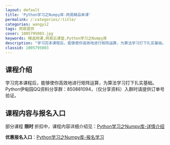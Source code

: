 ```yaml
---
layout: default
title: 'Python学习之Numpy库-网易精品单课'
permalink: /:categories/:title/
categories: wangyi2
tags: 网易提供
cover: 1005795003.jpg
keywords: 精选网课,网易云课堂,Python学习之Numpy库
description: "学习完本课程后，能够使你高效地进行矩阵运算，为算法学习打下扎实基础。Python伊甸园QQ资料分享群：850881094，（仅分享资料）入群时请提供订单号验证。Python学习之Numpy库"
classid: 1005795003
---
```


## 课程介绍

学习完本课程后，能够使你高效地进行矩阵运算，为算法学习打下扎实基础。Python伊甸园QQ资料分享群：850881094，（仅分享资料）入群时请提供订单号验证。

## 课程内容与报名入口

部分课程 **限时** 折扣中，课程内容详细介绍见：[Python学习之Numpy库-详情介绍](https://study.163.com/course/introduction/1005795003.htm?share=1&shareId=1025206652&utm_campaign=share&utm_medium=iphoneShare&utm_source=&utm_u=1025206652)

**优惠报名入口**：[Python学习之Numpy库-报名学习](https://study.163.com/course/introduction/1005795003.htm?share=1&shareId=1025206652&utm_campaign=share&utm_medium=iphoneShare&utm_source=&utm_u=1025206652)

